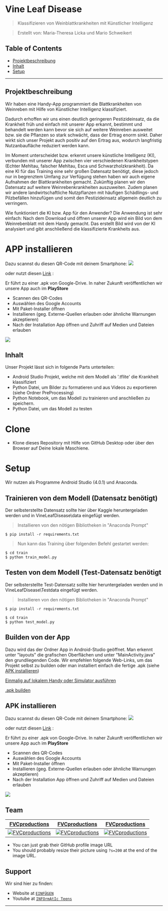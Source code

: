 <a href="https://raw.githubusercontent.com/MareSeestern/VineLeafDisease/master/res/IMG_2417.JPG?token=AK7DBRW6IEW2N3ABYX6NDZ27ND43U" title="vine" alt="vine"></a>



# Vine Leaf Disease 

> Klassifizieren von Weinblattkrankheiten mit Künstlicher Intelligenz

> Erstellt von: Maria-Theresa Licka und Mario Schweikert



## Table of Contents 

- [Projektbeschreibung](#Projektschreibung)
- [Inhalt](#Inhalt)
- [Setup](#Setup)


---

## Projektbeschreibung
Wir haben eine Handy-App programmiert die Blattkrankheiten von Weinreben mit Hilfe von Künstlicher Intelligenz klassifiziert. 

Dadurch erhoffen wir uns einen deutlich geringeren Pestizideinsatz, da die Krankheit früh und einfach mit unserer App erkannt, bestimmt und behandelt werden kann bevor sie sich auf weitere Weinreben ausweitet bzw. sie die Pflanzen so stark schwächt, dass der Ertrag enorm sinkt. Daher wirkt sich unser Projekt auch positiv auf den Ertrag aus, wodurch langfristig Nutzanbaufläche reduziert werden kann.

Im Moment unterscheidet bzw. erkennt unsere künstliche Intelligenz (KI), verbunden mit unserer App zwischen vier verschiedenen Krankheitstypen (Echter Mehltau, falscher Mehltau, Esca und Schwarzholzkrankheit). Da eine KI für das Training eine sehr großen Datensatz benötigt, diese jedoch nur in begrenztem Umfang zur Verfügung stehen haben wir auch eigene Aufnahmen der Blattkrankheiten gemacht. Zukünftig planen wir den Datensatz auf weitere Weinrebenkrankheiten auszuweiten. Zudem planen wir andere landwirtschaftliche Nutzpflanzen mit häufigen Schädlings- und Pilzbefällen hinzufügen und somit den Pestizideinsatz allgemein deutlich zu verringern.

Wie funktioniert die KI bzw. App für den Anwender? Die Anwendung ist sehr einfach: Nach dem Download und öffnen unserer App wird ein Bild von dem Weinrebenblatt mit dem Handy gemacht. Das erstellt Bild wird von der KI analysiert und gibt anschließend die klassifizierte Krankheits aus.

# APP installieren
Dazu scannst du diesen QR-Code mit deinem Smartphone:
![](https://raw.githubusercontent.com/MareSeestern/VineLeafDisease/master/res/AppQR.png?token=AK7DBRV5YTJ3IDPGSTZFSK27NHMRO?s=600)

oder nutzt diesen <a href="https://drive.google.com/file/d/1npnsMtaIsVVsbCF-eiqHoJnudZju3qF-/view?usp=sharing">Link</a> :

Er führt zu einer .apk von Google-Drive. In naher Zukunft veröffentlichen wir unsere App auch im <strong>PlayStore</strong>

- Scannen des QR-Codes
- Auswählen des Google Accounts
- Mit Paket-Installer öffnen
- Installieren (geg. Externe-Quellen erlauben oder ähnliche Warnungen akzeptieren)
- Nach der Installation App öffnen und Zuhriff auf Medien und Dateien erlauben

![](https://raw.githubusercontent.com/MareSeestern/VineLeafDisease/master/res/AppTutorial.gif?token=AK7DBRSCY4MBEIMQZ6RQ62C7NHMIA)


## Inhalt

Unser Projekt lässt sich in folgende Parts unterteilen:
- Android Studio Projekt, welche mit dem Modell als '.tflite' die Krankheit klassifiziert
- Python Datei, um Bilder zu formatieren und aus Videos zu exportieren (siehe Ordner PreProcessing)
- Python Notebook, um das Modell zu trainieren und anschließen zu speichern.
- Python Datei, um das Modell zu testen


# Clone

- Klone dieses Repository mit Hilfe von GitHub Desktop oder über den Browser auf Deine lokale Maschiene.

# Setup
Wir nutzen als Programme Android Studio (4.0.1) und Anaconda. 




## Trainieren von dem Modell (Datensatz benötigt)
Der selbsterstellte Datensatz sollte hier über Kaggle heruntergeladen werden und in VineLeafDisease\data eingefügt werden.
> Installieren von den nötigen Bibliotheken in "Anaconda Prompt"

```shell
$ pip install -r requirements.txt
```

> Nun kann das Training über folgenden Befehl gestartet werden:

```shell
$ cd train
$ python train_model.py
```

## Testen von dem Modell (Test-Datensatz benötigt
Der selbsterstellte Test-Datensatz sollte hier heruntergeladen werden und in VineLeafDisease\Testdata eingefügt werden.
> Installieren von den nötigen Bibliotheken in "Anaconda Prompt"

```shell
$ pip install -r requirements.txt
```
```shell
$ cd train
$ python test_model.py
```


## Builden von der App

Dazu wird das der Ordner App in Android-Studio geöffnet. Man erkennt unter "layouts" die grafischen Oberflächen und unter "MainActivity.java" den grundliegenden Code.
Wir empfehlen folgende Web-Links, um das Projekt selbst zu builden oder man installiert einfach die fertige .apk (siehe <a href="https://github.com/MareSeestern/VineLeafDisease#apk-installieren">APK installieren</a>)

<a href="https://developer.android.com/studio/run/device">Einmalig auf lokalem Handy oder Simulator ausführen</a>

<a href="https://abhiandroid.com/androidstudio/generate-signed-apk-android-studio.html">.apk builden</a>



## APK installieren
Dazu scannst du diesen QR-Code mit deinem Smartphone:
![](https://raw.githubusercontent.com/MareSeestern/VineLeafDisease/master/res/AppQR.png?token=AK7DBRV5YTJ3IDPGSTZFSK27NHMRO)

oder nutzt diesen <a href="https://drive.google.com/file/d/1npnsMtaIsVVsbCF-eiqHoJnudZju3qF-/view?usp=sharing">Link</a> :

Er führt zu einer .apk von Google-Drive. In naher Zukunft veröffentlichen wir unsere App auch im <strong>PlayStore</strong>

- Scannen des QR-Codes
- Auswählen des Google Accounts
- Mit Paket-Installer öffnen
- Installieren (geg. Externe-Quellen erlauben oder ähnliche Warnungen akzeptieren)
- Nach der Installation App öffnen und Zuhriff auf Medien und Dateien erlauben

![](https://raw.githubusercontent.com/MareSeestern/VineLeafDisease/master/res/AppTutorial.gif?token=AK7DBRSCY4MBEIMQZ6RQ62C7NHMIA)

## Team


| <a href="http://fvcproductions.com" target="_blank">**FVCproductions**</a> | <a href="http://fvcproductions.com" target="_blank">**FVCproductions**</a> | <a href="http://fvcproductions.com" target="_blank">**FVCproductions**</a> |
| :---: |:---:| :---:|
| [![FVCproductions](https://avatars1.githubusercontent.com/u/4284691?v=3&s=200)](http://fvcproductions.com)    | [![FVCproductions](https://avatars1.githubusercontent.com/u/4284691?v=3&s=200)](http://fvcproductions.com) | [![FVCproductions](https://avatars1.githubusercontent.com/u/4284691?v=3&s=200)](http://fvcproductions.com)  |

- You can just grab their GitHub profile image URL
- You should probably resize their picture using `?s=200` at the end of the image URL.



## Support

Wir sind hier zu finden:

- Website at <a href="google.com" target="_blank">`EINFÜGEN`</a>
- Youtube at <a href="https://www.youtube.com/channel/UCsGZt4UtInZ01tBjM1B-FbQ?view_as=subscriber" target="_blank">`INFOrmAtIc Teens`</a>


---



